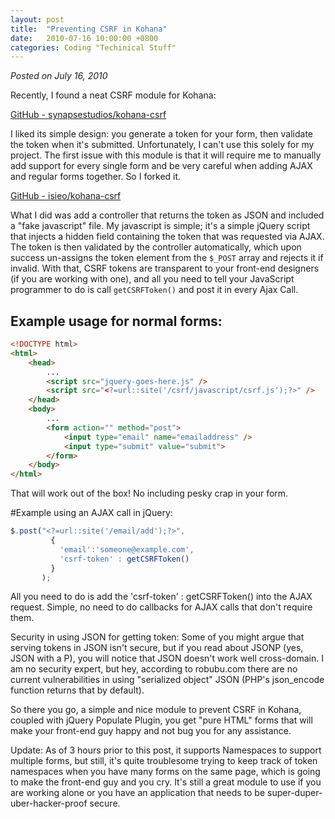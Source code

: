 ```yaml
---
layout: post
title:  "Preventing CSRF in Kohana"
date:   2010-07-16 10:00:00 +0800
categories: Coding "Techinical Stuff"
---
```


*Posted on July 16, 2010*

Recently, I found a neat CSRF module for Kohana:

[GitHub - synapsestudios/kohana-csrf](http://github.com/synapsestudios/kohana-csrf)

I liked its simple design: you generate a token for your form, then validate the token when it's submitted. Unfortunately, I can't use this solely for my project. The first issue with this module is that it will require me to manually add support for every single form and be very careful when adding AJAX and regular forms together. So I forked it.

[GitHub - isieo/kohana-csrf](http://github.com/isieo/kohana-csrf)

What I did was add a controller that returns the token as JSON and included a "fake javascript" file. My javascript is simple; it's a simple jQuery script that injects a hidden field containing the token that was requested via AJAX. The token is then validated by the controller automatically, which upon success un-assigns the token element from the `$_POST` array and rejects it if invalid. With that, CSRF tokens are transparent to your front-end designers (if you are working with one), and all you need to tell your JavaScript programmer to do is call `getCSRFToken()` and post it in every Ajax Call.

## Example usage for normal forms:
```html
<!DOCTYPE html>
<html>
    <head>
        ...
        <script src="jquery-goes-here.js" />
        <script src="<?=url::site('/csrf/javascript/csrf.js');?>" />
    </head>
    <body>
        ...
        <form action="" method="post">
            <input type="email" name="emailaddress" />
            <input type="submit" value="submit">
        </form>
    </body>
</html>
```

That will work out of the box! No including pesky <input type="hidden"> crap in your form.

#Example using an AJAX call in jQuery:

```javascript
$.post("<?=url::site('/email/add');?>", 
         { 
           'email':'someone@example.com',
           'csrf-token' : getCSRFToken() 
         }
       );
```

All you need to do is add the 'csrf-token' : getCSRFToken() into the AJAX request. Simple, no need to do callbacks for AJAX calls that don't require them.

Security in using JSON for getting token: Some of you might argue that serving tokens in JSON isn't secure, but if you read about JSONP (yes, JSON with a P), you will notice that JSON doesn't work well cross-domain. I am no security expert, but hey, according to robubu.com there are no current vulnerabilities in using "serialized object" JSON (PHP's json_encode function returns that by default).

So there you go, a simple and nice module to prevent CSRF in Kohana, coupled with jQuery Populate Plugin, you get "pure HTML" forms that will make your front-end guy happy and not bug you for any assistance.

Update: As of 3 hours prior to this post, it supports Namespaces to support multiple forms, but still, it's quite troublesome trying to keep track of token namespaces when you have many forms on the same page, which is going to make the front-end guy and you cry. It's still a great module to use if you are working alone or you have an application that needs to be super-duper-uber-hacker-proof secure.